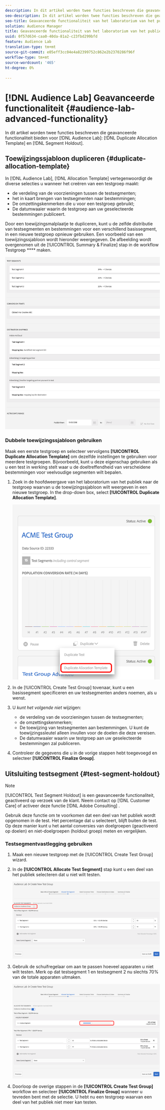 ```yaml
---
description: In dit artikel worden twee functies beschreven die geavanceerde functionaliteit bieden voor Audience Lab Duplicate Allocation Template en Segment Holdout.
seo-description: In dit artikel worden twee functies beschreven die geavanceerde functionaliteit bieden voor Audience Lab Duplicate Allocation Template en Segment Holdout.
seo-title: Geavanceerde functionaliteit van het laboratorium van het publiek
solution: Audience Manager
title: Geavanceerde functionaliteit van het laboratorium van het publiek
uuid: 0f57d634-caa0-40da-81a2-c23fbd299bfd
feature: Audience Lab
translation-type: tm+mt
source-git-commit: e05eff3cc04e4a82399752c862e2b2370286f96f
workflow-type: tm+mt
source-wordcount: '465'
ht-degree: 0%

---
```



# [!DNL Audience Lab] Geavanceerde functionaliteit {#audience-lab-advanced-functionality}

In dit artikel worden twee functies beschreven die geavanceerde functionaliteit bieden voor [!DNL Audience Lab]: [!DNL Duplicate Allocation Template] en [!DNL Segment Holdout].

## Toewijzingssjabloon dupliceren {#duplicate-allocation-template}

<!-- 
<p>The <b>Allocation Template</b> represents how you split a test group into test segments and the way the test segments are mapped to destinations. </p>
 -->

In [!DNL Audience Lab], [!DNL Allocation Template] vertegenwoordigt de diverse selecties u wanneer het creëren van een testgroep maakt:

* de verdeling van de voorzieningen tussen de testsegmenten;
* het in kaart brengen van testsegmenten naar bestemmingen;
* De omzettingskenmerken die u voor een testgroep gebruikt;
* De datumwaaier waarin de testgroep aan uw geselecteerde bestemmingen publiceert.

Door een toewijzingsmalplaatje te dupliceren, kunt u de zelfde distributie van testsegmenten en bestemmingen voor een verschillend basissegment, in een nieuwe testgroep opnieuw gebruiken. Een voorbeeld van een toewijzingssjabloon wordt hieronder weergegeven. De afbeelding wordt overgenomen uit de [!UICONTROL Summary & Finalize] stap in de workflow Testgroep **** maken.

![](assets/allocation_template_3.png)

<!--
With the option to duplicate allocation templates, you can increase your productivity when running multivariate tests as part of multivariate campaigns.
-->

### Dubbele toewijzingssjabloon gebruiken

Maak een eerste testgroep en selecteer vervolgens **[!UICONTROL Duplicate Allocation Template]** om dezelfde instellingen te gebruiken voor meerdere testgroepen. Bijvoorbeeld, kunt u deze eigenschap gebruiken als u een test in werking stelt waar u de doeltreffendheid van verscheidene bestemmingen voor veelvoudige segmenten wilt bepalen.

1. Zoek in de hoofdweergave van het laboratorium van het publiek naar de testgroep waarvan u de toewijzingssjabloon wilt weergeven in een nieuwe testgroep. In the drop-down box, select **[!UICONTROL Duplicate Allocation Template]**.

   ![](assets/duplicate-allocation-template.png)

2. In de [!UICONTROL Create Test Group] tovenaar, kunt u een basissegment specificeren en uw testsegmenten anders noemen, als u wenst.
3. U *kunt het volgende niet* wijzigen:

   * de verdeling van de voorzieningen tussen de testsegmenten;
   * de omzettingskenmerken;
   * De toewijzing van testsegmenten aan bestemmingen. U kunt de toewijzingssleutel alleen invullen voor de doelen die deze vereisen.
   * De datumwaaier waarin uw testgroep aan uw geselecteerde bestemmingen zal publiceren.

4. Controleer de gegevens die u in de vorige stappen hebt toegevoegd en selecteer **[!UICONTROL Finalize Group]**.

## Uitsluiting testsegment {#test-segment-holdout}

>[!NOTE]
>
>[!UICONTROL Test Segment Holdout] is een geavanceerde functionaliteit, geactiveerd op verzoek van de klant. Neem contact op [!DNL Customer Care] of activeer deze functie [!DNL Adobe Consulting] .

Gebruik deze functie om te voorkomen dat een deel van het publiek wordt opgenomen in de test. Het percentage dat u selecteert, blijft buiten de test. Op deze manier kunt u het aantal conversies van doelgroepen (geactiveerd op doelen) en niet-doelgroepen (holdout groep) meten en vergelijken.

<!--
<p>Note that this option is different to the control segment because it subtracts the percentage ................. You can withhold an audience group and still use a control segment. </p>
-->

### Testsegmentvastlegging gebruiken

1. Maak een nieuwe testgroep met de [!UICONTROL Create Test Group] wizard.
1. In de **[!UICONTROL Allocate Test Segment]** stap kunt u een deel van het publiek selecteren dat u niet wilt testen.

   ![Lijstitem](assets/test-segment-holdout.png)

1. Gebruik de schuifregelaar om aan te passen hoeveel apparaten u niet wilt testen. Merk op dat testsegment 1 en testsegment 2 nu slechts 70% van de totale apparaten uitmaken.

   ![](assets/test-segment-holdout-selected.png)

1. Doorloop de overige stappen in de **[!UICONTROL Create Test Group]** workflow en selecteer **[!UICONTROL Finalize Group]** wanneer u tevreden bent met de selectie. U hebt nu een testgroep waarvan een deel van het publiek niet meer kan testen.
